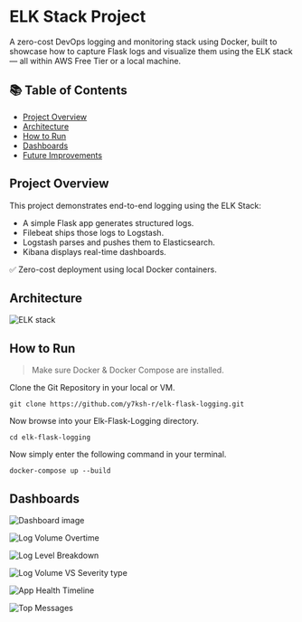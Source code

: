 # ELK Stack Project

A zero-cost DevOps logging and monitoring stack using Docker, built to showcase how to capture Flask logs and visualize them using the ELK stack — all within AWS Free Tier or a local machine.

## 📚 Table of Contents
- [Project Overview](#project-overview)
- [Architecture](#architecture)
- [How to Run](#how-to-run)
- [Dashboards](#-kibana-dashboard-overview)
- [Future Improvements](#future-improvements)

##  Project Overview

This project demonstrates end-to-end logging using the ELK Stack:
- A simple Flask app generates structured logs.
- Filebeat ships those logs to Logstash.
- Logstash parses and pushes them to Elasticsearch.
- Kibana displays real-time dashboards.

✅ Zero-cost deployment using local Docker containers.

## Architecture 

![ELK stack](https://github.com/user-attachments/assets/68171f89-4e33-458b-996c-83ef1a9ae426)

## How to Run
>  Make sure Docker & Docker Compose are installed.

Clone the Git Repository in your local or VM.
```
git clone https://github.com/y7ksh-r/elk-flask-logging.git
```
Now browse into your Elk-Flask-Logging directory.
```
cd elk-flask-logging
```

Now simply enter the following command in your terminal.
```
docker-compose up --build
```

## Dashboards

![Dashboard image](https://github.com/user-attachments/assets/1e03e287-ee9b-4189-9478-a69d9f6d264d)

![Log Volume Overtime](https://github.com/user-attachments/assets/f1a04a2a-9252-4f08-9225-4a0622e99300)

![Log Level Breakdown](https://github.com/user-attachments/assets/0c828b3e-2c3d-4909-a2a8-868af48ee75c)

![Log Volume VS Severity type](https://github.com/user-attachments/assets/4703c5ae-f053-4fa9-a037-6a20e88a52a2)

![App Health Timeline](https://github.com/user-attachments/assets/df5620dd-48c6-423e-8496-c2cfae0ca842)

![Top Messages](https://github.com/user-attachments/assets/331f3c3b-6d16-4fc6-9807-098b6c002016)






